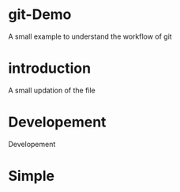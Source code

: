 # git-Demo
A small example to understand the workflow of git
# introduction
A small updation of the file
# Developement
Developement 
# Simple